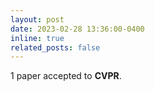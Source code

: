 ```yaml
---
layout: post
date: 2023-02-28 13:36:00-0400
inline: true
related_posts: false
---
```


1 paper accepted to **CVPR**.
